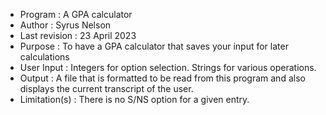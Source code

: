 * Program       : A GPA calculator
* Author        : Syrus Nelson
* Last revision : 23 April 2023
* Purpose       : To have a GPA calculator that saves your input for later calculations
* User Input    : Integers for option selection. Strings for various operations.
* Output        : A file that is formatted to be read from this program and also displays the current transcript of the user.
* Limitation(s) : There is no S/NS option for a given entry.
